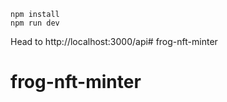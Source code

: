 ```
npm install
npm run dev
```

Head to http://localhost:3000/api# frog-nft-minter
# frog-nft-minter
